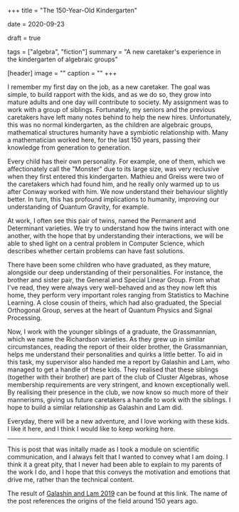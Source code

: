 +++
title = "The 150-Year-Old Kindergarten"

date = 2020-09-23

draft = true

tags = ["algebra", "fiction"]
summary = "A new caretaker's experience in the kindergarten of algebraic groups"

[header]
image = ""
caption = ""
+++

I remember my first day on the job, as a new caretaker. The goal was simple, to build rapport with the kids, and as we do so, they grow into mature adults and one day will contribute to society. My assignment was to work with a group of siblings. Fortunately, my seniors and the previous caretakers have left many notes behind to help the new hires. Unfortunately, this was no normal kindergarten, as the children are algebraic groups, mathematical structures humanity have a symbiotic relationship with. Many a mathematician worked here, for the last 150 years, passing their knowledge from generation to generation.

Every child has their own personality. For example, one of them, which we affectionately call the "Monster" due to its large size, was very reclusive when they first entered this kindergarten. Mathieu and Greiss were two of the caretakers which had found him, and he really only warmed up to us after Conway worked with him. We now understand their behaviour slightly better. In turn, this has profound implications to humanity, improving our understanding of Quantum Gravity, for example.

At work, I often see this pair of twins, named the Permanent and Determinant varieties. We try to understand how the twins interact with one another, with the hope that by understanding their interactions, we will be able to shed light on a central problem in Computer Science, which describes whether certain problems can have fast solutions.

There have been some children who have graduated, as they mature, alongside our deep understanding of their personalities. For instance, the brother and sister pair, the General and Special Linear Group. From what I've read, they were always very well-behaved and as they now left this home, they perform very important roles ranging from Statistics to Machine Learning. A close cousin of theirs, which had also graduated, the Special Orthogonal Group, serves at the heart of Quantum Physics and Signal Processing.

Now, I work with the younger siblings of a graduate, the Grassmannian, which we name the Richardson varieties. As they grew up in similar circumstances, reading the report of their older brother, the Grassmannian, helps me understand their personalities and quirks a little better. To aid in this task, my supervisor also handed me a report by Galashin and Lam, who managed to get a handle of these kids. They realised that these siblings (together with their brother) are part of the club of Cluster Algebras, whose membership requirements are very stringent, and known exceptionally well. By realising their presence in the club, we now know so much more of their mannerisms, giving us future caretakers a handle to work with the siblings. I hope to build a similar relationship as Galashin and Lam did. 

Everyday, there will be a new adventure, and I love working with these kids. I like it here, and I think I would like to keep working here.

---

This is post that was initally made as I took a module on scientific communication, and I always felt that I wanted to convey what I am doing. I think it a great pity, that I never had been able to explain to my parents of the work I do, and I hope that this conveys the motivation and emotions that drive me, rather than the technical content.

The result of [Galashin and Lam 2019](https://arxiv.org/abs/1906.03501) can be found at this link. The name of the post references the origins of the field around 150 years ago.